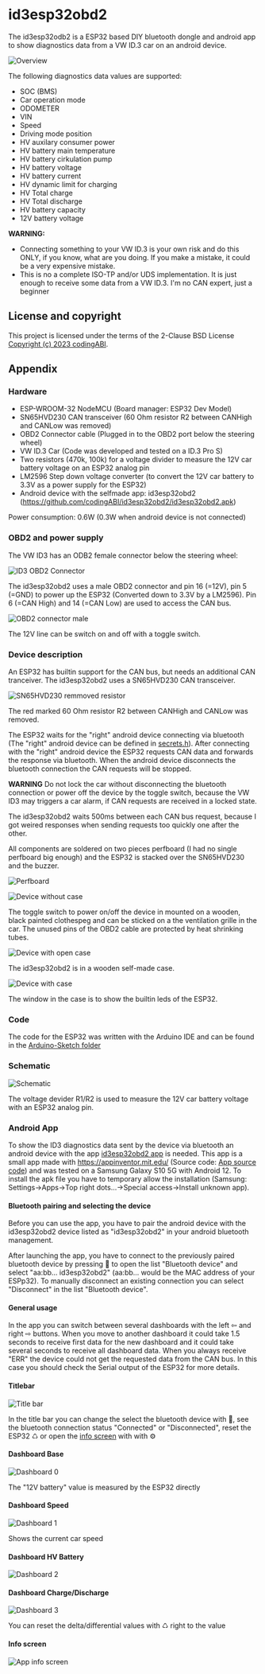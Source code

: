 # id3esp32obd2
The id3esp32odb2 is a ESP32 based DIY bluetooth dongle and android app to show diagnostics data from a VW ID.3 car on an android device.

![Overview](assets/images/Overview.png)

The following diagnostics data values are supported:
- SOC (BMS)
- Car operation mode
- ODOMETER
- VIN
- Speed
- Driving mode position
- HV auxilary consumer power
- HV battery main temperature
- HV battery cirkulation pump 
- HV battery voltage
- HV battery current
- HV dynamic limit for charging
- HV Total charge
- HV Total discharge
- HV battery capacity
- 12V battery voltage

**WARNING:**
- Connecting something to your VW ID.3 is your own risk and do this ONLY, if you know, what are you doing. If you make a mistake, it could be a very expensive mistake.
- This is no a complete ISO-TP and/or UDS implementation. It is just enough to receive some data from a VW ID.3. I'm no CAN expert, just a beginner
  
## License and copyright
This project is licensed under the terms of the 2-Clause BSD License [Copyright (c) 2023 codingABI](LICENSE). 

## Appendix
### Hardware
- ESP-WROOM-32 NodeMCU (Board manager: ESP32 Dev Model)
- SN65HVD230 CAN transceiver (60 Ohm resistor R2 between CANHigh and CANLow was removed)
- OBD2 Connector cable (Plugged in to the OBD2 port below the steering wheel)
- VW ID.3 Car (Code was developed and tested on a ID.3 Pro S)
- Two resistors (470k, 100k) for a voltage divider to measure the 12V car battery voltage on an ESP32 analog pin 
- LM2596 Step down voltage converter (to convert the 12V car battery to 3.3V as a power supply for the ESP32)
- Android device with the selfmade app: id3esp32obd2 (https://github.com/codingABI/id3esp32obd2/id3esp32obd2.apk)

Power consumption: 0.6W (0.3W when android device is not connected)
### OBD2 and power supply
The VW ID3 has an ODB2 female connector below the steering wheel:

![ID3 OBD2 Connector](assets/images/id3obd2ConnectorFemale.jpg)

The id3esp32obd2 uses a male OBD2 connector and pin 16 (=12V), pin 5 (=GND) to power up the ESP32 (Converted down to 3.3V by a LM2596). Pin 6 (=CAN High) and 14 (=CAN Low) are used to access the CAN bus. 

![OBD2 connector male](assets/images/obd2ConnectorMale.jpg)

The 12V line can be switch on and off with a toggle switch.
### Device description
An ESP32 has builtin support for the CAN bus, but needs an additional CAN tranceiver. The id3esp32obd2 uses a SN65HVD230 CAN transceiver. 

![SN65HVD230 remmoved resistor](assets/images/SN65HVD230.jpg)

The red marked 60 Ohm resistor R2 between CANHigh and CANLow was removed. 

The ESP32 waits for the "right" android device connecting via bluetooth (The "right" android device can be defined in  [secrets.h](/id3esp32obd2/secrets.h)). After connecting with the "right" android device the ESP32 requests CAN data and forwards the response via bluetooth. When the android device disconnects the bluetooth connection the CAN requests will be stopped.

**WARNING**
Do not lock the car without disconnecting the bluetooth connection or power off the device by the toggle switch, because the VW ID3 may triggers a car alarm, if CAN requests are received in a locked state. 

The id3esp32obd2 waits 500ms between each CAN bus request, because I got weired responses when sending requests too quickly one after the other.

All components are soldered on two pieces perfboard (I had no single perfboard big enough) and the ESP32 is stacked over the SN65HVD230 and the buzzer.

![Perfboard](assets/images/Perfboard.jpg)

![Device without case](assets/images/Device.jpg)

The toggle switch to power on/off the device in mounted on a wooden, black painted clothespeg and can be sticked on a the ventilation grille in the car. The unused pins of the OBD2 cable are protected by heat shrinking tubes.

![Device with open case](assets/images/DeviceWithOpenCase.jpg)

The id3esp32obd2 is in a wooden self-made case.

![Device with case](assets/images/DeviceWithCase.jpg)

The window in the case is to show the builtin leds of the ESP32.
### Code
The code for the ESP32 was written with the Arduino IDE and can be found in the [Arduino-Sketch folder](/id3esp32obd2)

### Schematic
![Schematic](assets/images/Schematic.png)

The voltage devider R1/R2 is used to measure the 12V car battery voltage with an ESP32 analog pin.

### Android App
To show the ID3 diagnostics data sent by the device via bluetooth an android device with the app [id3esp32obd2 app](id3esp32obd2.apk) is needed. This app is a small app made with https://appinventor.mit.edu/ (Source code: [App source code](id3esp32obd2.aia)) and was tested on a Samsung Galaxy S10 5G with Android 12. To install the apk file you have to temporary allow the installation (Samsung: Settings->Apps->Top right dots...->Special access->Install unknown app).

#### Bluetooth pairing and selecting the device
Before you can use the app, you have to pair the android device with the id3esp32obd2 device listed as "id3esp32obd2" in your android bluetooth management.

After launching the app, you have to connect to the previously paired bluetooth device by pressing 🔗 to open the list "Bluetooth device" and select "aa:bb... id3esp32obd2" (aa:bb... would be the MAC address of your ESPp32). To manually disconnect an existing connection you can select "Disconnect" in the list "Bluetooth device". 

#### General usage
In the app you can switch between several dashboards with the left ⇦ and right ⇨ buttons. When you move to another dashboard it could take 1.5 seconds to receive first data for the new dashboard and it could take several seconds to receive all dashboard data. When you always receive "ERR" the device could not get the requested data from the CAN bus. In this case you should check the Serial output of the ESP32 for more details.

#### Titlebar
![Title bar](assets/images/appTitleBar.jpg)

In the title bar you can change the select the bluetooth device with 🔗, see the bluetooth connection status "Connected" or "Disconnected", reset the ESP32 ♺ or open the [info screen](#info-screen) with with ⚙

#### Dashboard Base
![Dashboard 0](assets/images/appDash0.jpg)

The "12V battery" value is measured by the ESP32 directly
#### Dashboard Speed
![Dashboard 1](assets/images/appDash1.jpg)

Shows the current car speed
#### Dashboard HV Battery
![Dashboard 2](assets/images/appDash2.jpg)
#### Dashboard Charge/Discharge
![Dashboard 3](assets/images/appDash3.jpg)

You can reset the delta/differential values with ♺ right to the value
#### Info screen
![App info screen](assets/images/appInfoScreen.jpg)
